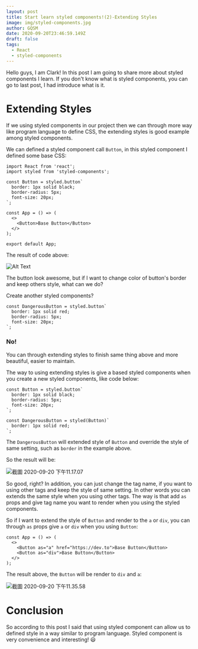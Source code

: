 ```yaml
---
layout: post
title: Start learn styled components!(2)-Extending Styles
image: img/styled-components.jpg
author: GQSM
date: 2020-09-20T23:46:59.149Z
draft: false
tags: 
  - React
  - styled-components
---
```


Hello guys, I am Clark! In this post I am going to share more about styled components I learn. If you don't know what is styled components, you can go to last post, I had introduce what is it.

# Extending Styles

If we using styled components in our project then we can through more way like program language to define CSS, the extending styles is good example among styled components.

We can defined a styled component call `Button`, in this styled component I defined some base CSS:

```JSX
import React from 'react';
import styled from 'styled-components';

const Button = styled.button`
  border: 1px solid black;
  border-radius: 5px;
  font-size: 20px;
`;

const App = () => (
  <>
    <Button>Base Button</Button>
  </>
);

export default App;
```

The result of code above:

![Alt Text](https://dev-to-uploads.s3.amazonaws.com/i/fhk79l5p67qnil0s5xx5.png)

The button look awesome, but if I want to change color of button's border and keep others style, what can we do?

Create another styled components?

```JSX
const DangerousButton = styled.button`
  border: 1px solid red;
  border-radius: 5px;
  font-size: 20px;
`;
```

### No!

You can through extending styles to finish same thing above and more beautiful, easier to maintain.

The way to using extending styles is give a based styled components when you create a new styled components, like code below:

```JSX
const Button = styled.button`
  border: 1px solid black;
  border-radius: 5px;
  font-size: 20px;
`;

const DangerousButton = styled(Button)`
  border: 1px solid red;
`;
```

The `DangerousButton` will extended style of `Button` and override the style of same setting, such as `border` in the example above.

So the result will be:

![截圖 2020-09-20 下午11.17.07](https://dev-to-uploads.s3.amazonaws.com/i/zxky2jiha9n131pp5mpm.png)
 
So good, right? In addition, you can just change the tag name,  if you want to using other tags and keep the style of same setting. In other words you can extends the same style when you using other tags. The way is that add `as` props and give tag name you want to render when you using the styled components.

So if I want to extend the style of `Button` and render to the `a` or `div`, you can through `as` props give `a` or `div` when you using `Button`:

```JSX
const App = () => (
  <>
    <Button as="a" href="https://dev.to">Base Button</Button>
    <Button as="div">Base Button</Button>
  </>
);
```

The result above, the `Button` will be render to `div` and `a`:

![截圖 2020-09-20 下午11.35.58](https://dev-to-uploads.s3.amazonaws.com/i/8072x0cxjhswwron6ayn.png)
 
# Conclusion

So according to this post I said that using styled component can allow us to defined style in a way similar to program language. Styled component is very convenience and interesting! 😃
